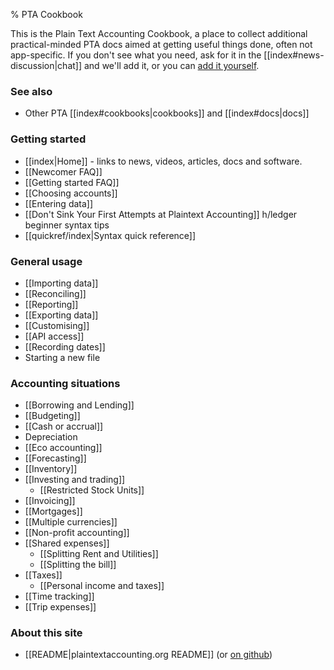 % PTA Cookbook

This is the Plain Text Accounting Cookbook,
a place to collect additional practical-minded PTA docs aimed at getting useful things done,
often not app-specific.
If you don't see what you need, ask for it in the 
[[index#news-discussion|chat]] and we'll add it, or you can
[add it yourself](https://github.com/plaintextaccounting/plaintextaccounting/blob/master/src/Cookbook.md).

### See also

- Other PTA [[index#cookbooks|cookbooks]] and [[index#docs|docs]]

### Getting started

- [[index|Home]] - links to news, videos, articles, docs and software.
- [[Newcomer FAQ]]
- [[Getting started FAQ]]
- [[Choosing accounts]]
- [[Entering data]]
- [[Don't Sink Your First Attempts at Plaintext Accounting]] h/ledger beginner syntax tips
- [[quickref/index|Syntax quick reference]]

### General usage

- [[Importing data]]
- [[Reconciling]]
- [[Reporting]]
- [[Exporting data]]
- [[Customising]]
- [[API access]]
- [[Recording dates]]
- Starting a new file

### Accounting situations

- [[Borrowing and Lending]]
- [[Budgeting]]
- [[Cash or accrual]]
- Depreciation
- [[Eco accounting]]
- [[Forecasting]]
- [[Inventory]]
- [[Investing and trading]]
  - [[Restricted Stock Units]]
- [[Invoicing]]
- [[Mortgages]]
- [[Multiple currencies]]
- [[Non-profit accounting]]
- [[Shared expenses]]
  - [[Splitting Rent and Utilities]]
  - [[Splitting the bill]]
- [[Taxes]]
  - [[Personal income and taxes]]
- [[Time tracking]]
- [[Trip expenses]]

### About this site

- [[README|plaintextaccounting.org README]] (or [on github](https://github.com/plaintextaccounting/plaintextaccounting#readme))

